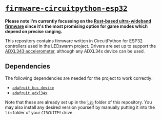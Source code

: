 # [`firmware-circuitpython-esp32`](https://github.com/spectrachrome/firmware-circuitpython-esp32)

**Please note I'm currently focussing on the [Rust-based ultra-wideband firmware](https://github.com/spectrachrome/firmware-rust-esp32-uwb) since it's the most promising option for game modes which depend on precise ranging.**

This repository contains firmware written in CircuitPython for ESP32 controllers used in the LEDswarm project. Drivers are set up to support the [ADXL343 accelerometer](https://www.analog.com/en/products/adxl343.html), although any ADXL34x device can be used.

## Dependencies

The following dependencies are needed for the project to work correctly:

* [`adafruit_bus_device`](https://github.com/adafruit/Adafruit_CircuitPython_BusDevice)
* [`adafruit_adxl34x`](https://github.com/adafruit/Adafruit_CircuitPython_ADXL34x)

Note that these are already set up in the [`lib`](https://github.com/spectrachrome/firmware-circuitpython-esp32/tree/main/lib) folder of this repository. You may also install any desired version yourself by manually putting it into the `lib` folder of your `CIRCUITPY` drive.
